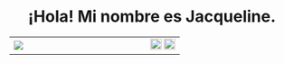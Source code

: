 <h1 align="center">¡Hola! Mi nombre es Jacqueline.</h1>
<table>
<tr>
<td width="80%" border="">
<img src="https://static.wikia.nocookie.net/factvsfiction/images/9/9d/Storm.gif/revision/latest?cb=20160527023427" />
</td>
<td width="20%">
<a https://www.facebook.com/Rmz.Jaqueline?locale=es_LA><img src="https://encrypted-tbn0.gstatic.com/images?q=tbn:ANd9GcQZMNNtOhc01gmISFnJU2H1OhRgFZ3rs4OhYw&s" width=" 20" height="20"/></a>
<a https://www.instagram.com/rmz.jaqueline/><img src="https://cdn-icons-png.flaticon.com/512/717/717392.png" width=" 20" height="20"/></a>
</td>
</tr>
</table>








